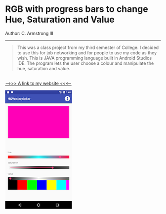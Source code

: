 # RGB with progress bars to change Hue, Saturation and Value

Author: C. Armstrong III
___

>This was a class project from my third semester of College.
>I decided to use this for job networking and for people to use my code as they wish.
>This is JAVA programming language built in Android Studios IDE.
>The program lets the user choose a colour and manipulate the hue, saturation and value.


</br>[-->>> A link to my website <<<--](https://www.google.com)


![](https://github.com/arms0333/RGB-with-HSV/blob/master/images/Screenshot_1491673713.png
 "Image of the emulator running the program")
